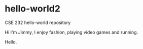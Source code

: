 # hello-world2
CSE 232 hello-world repository

Hi I'm Jimmy, 
I enjoy fashion, playing video games and running.

Hello.

